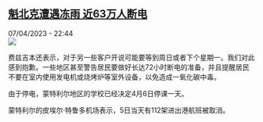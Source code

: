<!--1680902105000-->
[魁北克遭遇冻雨      近63万人断电](https://www.rfi.fr/cn/%E7%BE%8E%E6%B4%B2/20230407-%E9%AD%81%E5%8C%97%E5%85%8B%E9%81%AD%E9%81%87%E5%86%BB%E9%9B%A8-%E8%BF%9163%E4%B8%87%E4%BA%BA%E6%96%AD%E7%94%B5)
------

<div>07/04/2023 - 22:44</div><img src="https://s.rfi.fr/media/display/f4765d70-d584-11ed-9dfe-005056a90284/w:1280/p:16x9/138e822ecbf60df54aa42469d17658deaadeaddb55edf1c91d820993ebf00d66.png"><p><strong></strong></p><div><p>费兹吉本还表示，对于另一些客户开说可能要等到周日或者下个星期一。我们对此感到抱歉。一些地区甚至警告居民要做好长达72小时断电的准备，并且提醒居民不要在室内使用发电机或烧烤炉等室外设备，以免造成一氧化碳中毒。</p><p>由于停电，蒙特利尔地区的学校已经决定4月6日停课一天。</p><p>蒙特利尔的皮埃尔·特鲁多机场表示，5日当天有112架进出港航班被取消。</p><p> </p><div data-selfpromo-newsletter></div><div data-selfpromo-app></div></div>
